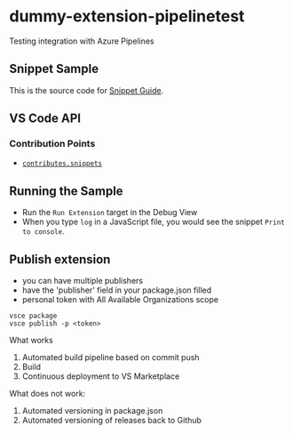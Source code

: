 # dummy-extension-pipelinetest
Testing integration with Azure Pipelines 

## Snippet Sample

This is the source code for [Snippet Guide](https://vscode-ext-docs.azurewebsites.net/api/language-extensions/snippet-guide).

## VS Code API

### Contribution Points

- [`contributes.snippets`](https://vscode-ext-docs.azurewebsites.net/api/references/contribution-points#contributes.snippets)

## Running the Sample

- Run the `Run Extension` target in the Debug View
- When you type `log` in a JavaScript file, you would see the snippet `Print to console`.

## Publish extension 

- you can have multiple publishers
- have the 'publisher' field in your package.json filled 
- personal token with All Available Organizations scope 

```
vsce package
vsce publish -p <token> 
```

What works 

1. Automated build pipeline based on commit push
2. Build
3. Continuous deployment to VS Marketplace

What does not work:

1. Automated versioning in package.json 
2. Automated versioning of releases back to Github
